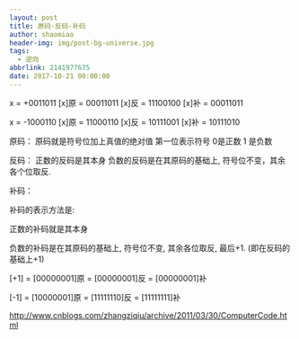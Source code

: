 ```yaml
---
layout: post
title: 原码-反码-补码
author: shaomiao
header-img: img/post-bg-universe.jpg
tags:
  - 逆向
abbrlink: 2141977675
date: 2017-10-21 00:00:00
---
```

x = +0011011
[x]原 = 00011011
[x]反 = 11100100
[x]补 = 00011011

x = -1000110
[x]原 = 11000110
[x]反 = 10111001
[x]补 = 10111010

原码：
原码就是符号位加上真值的绝对值 第一位表示符号
0是正数 1 是负数

反码：
正数的反码是其本身
负数的反码是在其原码的基础上, 符号位不变，其余各个位取反.

补码：

补码的表示方法是:

正数的补码就是其本身

负数的补码是在其原码的基础上, 符号位不变, 其余各位取反, 最后+1. (即在反码的基础上+1)

[+1] = [00000001]原 = [00000001]反 = [00000001]补

[-1] = [10000001]原 = [11111110]反 = [11111111]补

http://www.cnblogs.com/zhangziqiu/archive/2011/03/30/ComputerCode.html
